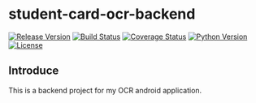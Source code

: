 # student-card-ocr-backend

[![Release Version](https://img.shields.io/github/v/release/Jennas-Lee/student-card-ocr-backend)](https://github.com/Jennas-Lee/student-card-ocr-backend/releases/latest)
[![Build Status](https://travis-ci.com/Jennas-Lee/student-card-ocr-backend.svg?branch=master)](https://travis-ci.com/Jennas-Lee/student-card-ocr-backend)
[![Coverage Status](https://coveralls.io/repos/github/Jennas-Lee/student-card-ocr-backend/badge.svg?branch=master)](https://coveralls.io/github/Jennas-Lee/student-card-ocr-backend?branch=master)
[![Python Version](https://img.shields.io/github/pipenv/locked/python-version/Jennas-Lee/student-card-ocr-backend)](https://github.com/Jennas-Lee/student-card-ocr-backend/blob/master/Pipfile.lock)
[![License](https://img.shields.io/github/license/Jennas-Lee/student-card-ocr-backend)](https://github.com/Jennas-Lee/student-card-ocr-backend/blob/master/LICENSE)

## Introduce

This is a backend project for my OCR android application.